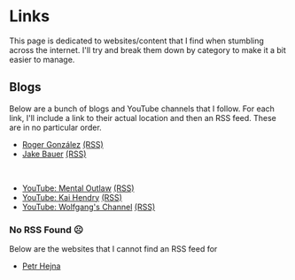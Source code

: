 # Links

This page is dedicated to websites/content that I find when stumbling across the internet. I'll try and break them down by category to make it a bit easier to manage.

## Blogs
Below are a bunch of blogs and YouTube channels that I follow. For each link, I'll include a link to their actual location and then an RSS feed. These are in no particular order.

* [Roger González](https://blog.rogs.me/) [(RSS)](https://blog.rogs.me/index.xml)
* [Jake Bauer](https://www.paritybit.ca/) [(RSS)](https://www.paritybit.ca/feeds/sitewide-feed.xml)

<br />

* [YouTube: Mental Outlaw](https://www.youtube.com/user/MentalOutlawStudios) [(RSS)](https://www.youtube.com/feeds/videos.xml?channel_id=UC7YOGHUfC1Tb6E4pudI9STA)
* [YouTube: Kai Hendry](https://www.youtube.com/user/kaihendry) [(RSS)](https://www.youtube.com/feeds/videos.xml?channel_id=UCFzGyNKXPAglNq28qWYTDFA)
* [YouTube: Wolfgang's Channel](https://www.youtube.com/channel/UCsnGwSIHyoYN0kiINAGUKxg) [(RSS)](https://www.youtube.com/feeds/videos.xml?channel_id=UCsnGwSIHyoYN0kiINAGUKxg)

### No RSS Found ☹️
Below are the websites that I cannot find an RSS feed for
* [Petr Hejna](https://petrhejna.org/)